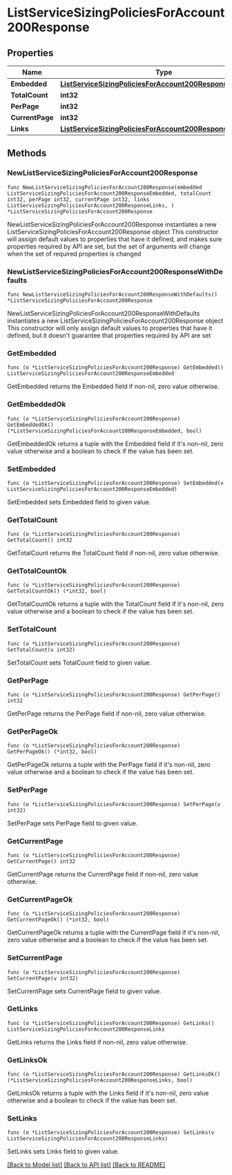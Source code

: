 # ListServiceSizingPoliciesForAccount200Response

## Properties

Name | Type | Description | Notes
------------ | ------------- | ------------- | -------------
**Embedded** | [**ListServiceSizingPoliciesForAccount200ResponseEmbedded**](ListServiceSizingPoliciesForAccount200ResponseEmbedded.md) |  | 
**TotalCount** | **int32** |  | 
**PerPage** | **int32** |  | 
**CurrentPage** | **int32** |  | 
**Links** | [**ListServiceSizingPoliciesForAccount200ResponseLinks**](ListServiceSizingPoliciesForAccount200ResponseLinks.md) |  | 

## Methods

### NewListServiceSizingPoliciesForAccount200Response

`func NewListServiceSizingPoliciesForAccount200Response(embedded ListServiceSizingPoliciesForAccount200ResponseEmbedded, totalCount int32, perPage int32, currentPage int32, links ListServiceSizingPoliciesForAccount200ResponseLinks, ) *ListServiceSizingPoliciesForAccount200Response`

NewListServiceSizingPoliciesForAccount200Response instantiates a new ListServiceSizingPoliciesForAccount200Response object
This constructor will assign default values to properties that have it defined,
and makes sure properties required by API are set, but the set of arguments
will change when the set of required properties is changed

### NewListServiceSizingPoliciesForAccount200ResponseWithDefaults

`func NewListServiceSizingPoliciesForAccount200ResponseWithDefaults() *ListServiceSizingPoliciesForAccount200Response`

NewListServiceSizingPoliciesForAccount200ResponseWithDefaults instantiates a new ListServiceSizingPoliciesForAccount200Response object
This constructor will only assign default values to properties that have it defined,
but it doesn't guarantee that properties required by API are set

### GetEmbedded

`func (o *ListServiceSizingPoliciesForAccount200Response) GetEmbedded() ListServiceSizingPoliciesForAccount200ResponseEmbedded`

GetEmbedded returns the Embedded field if non-nil, zero value otherwise.

### GetEmbeddedOk

`func (o *ListServiceSizingPoliciesForAccount200Response) GetEmbeddedOk() (*ListServiceSizingPoliciesForAccount200ResponseEmbedded, bool)`

GetEmbeddedOk returns a tuple with the Embedded field if it's non-nil, zero value otherwise
and a boolean to check if the value has been set.

### SetEmbedded

`func (o *ListServiceSizingPoliciesForAccount200Response) SetEmbedded(v ListServiceSizingPoliciesForAccount200ResponseEmbedded)`

SetEmbedded sets Embedded field to given value.


### GetTotalCount

`func (o *ListServiceSizingPoliciesForAccount200Response) GetTotalCount() int32`

GetTotalCount returns the TotalCount field if non-nil, zero value otherwise.

### GetTotalCountOk

`func (o *ListServiceSizingPoliciesForAccount200Response) GetTotalCountOk() (*int32, bool)`

GetTotalCountOk returns a tuple with the TotalCount field if it's non-nil, zero value otherwise
and a boolean to check if the value has been set.

### SetTotalCount

`func (o *ListServiceSizingPoliciesForAccount200Response) SetTotalCount(v int32)`

SetTotalCount sets TotalCount field to given value.


### GetPerPage

`func (o *ListServiceSizingPoliciesForAccount200Response) GetPerPage() int32`

GetPerPage returns the PerPage field if non-nil, zero value otherwise.

### GetPerPageOk

`func (o *ListServiceSizingPoliciesForAccount200Response) GetPerPageOk() (*int32, bool)`

GetPerPageOk returns a tuple with the PerPage field if it's non-nil, zero value otherwise
and a boolean to check if the value has been set.

### SetPerPage

`func (o *ListServiceSizingPoliciesForAccount200Response) SetPerPage(v int32)`

SetPerPage sets PerPage field to given value.


### GetCurrentPage

`func (o *ListServiceSizingPoliciesForAccount200Response) GetCurrentPage() int32`

GetCurrentPage returns the CurrentPage field if non-nil, zero value otherwise.

### GetCurrentPageOk

`func (o *ListServiceSizingPoliciesForAccount200Response) GetCurrentPageOk() (*int32, bool)`

GetCurrentPageOk returns a tuple with the CurrentPage field if it's non-nil, zero value otherwise
and a boolean to check if the value has been set.

### SetCurrentPage

`func (o *ListServiceSizingPoliciesForAccount200Response) SetCurrentPage(v int32)`

SetCurrentPage sets CurrentPage field to given value.


### GetLinks

`func (o *ListServiceSizingPoliciesForAccount200Response) GetLinks() ListServiceSizingPoliciesForAccount200ResponseLinks`

GetLinks returns the Links field if non-nil, zero value otherwise.

### GetLinksOk

`func (o *ListServiceSizingPoliciesForAccount200Response) GetLinksOk() (*ListServiceSizingPoliciesForAccount200ResponseLinks, bool)`

GetLinksOk returns a tuple with the Links field if it's non-nil, zero value otherwise
and a boolean to check if the value has been set.

### SetLinks

`func (o *ListServiceSizingPoliciesForAccount200Response) SetLinks(v ListServiceSizingPoliciesForAccount200ResponseLinks)`

SetLinks sets Links field to given value.



[[Back to Model list]](../README.md#documentation-for-models) [[Back to API list]](../README.md#documentation-for-api-endpoints) [[Back to README]](../README.md)


